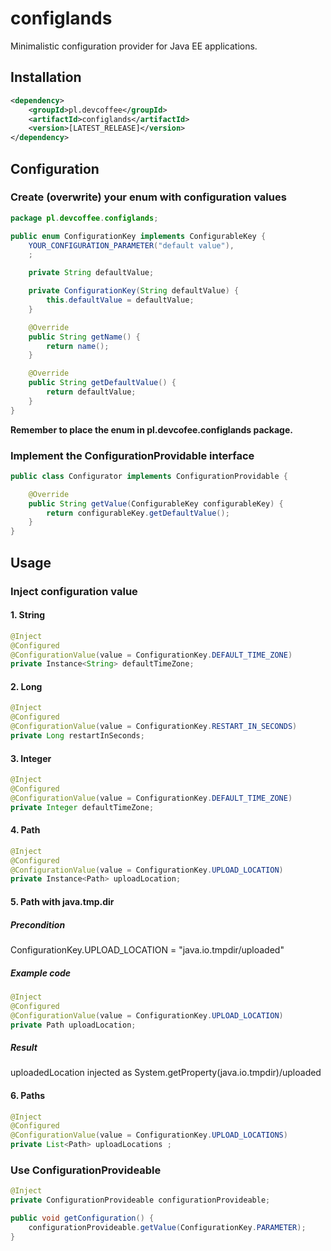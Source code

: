 # configlands
Minimalistic configuration provider for Java EE applications.

## Installation
```xml
<dependency>
	<groupId>pl.devcoffee</groupId>
	<artifactId>configlands</artifactId>
	<version>[LATEST_RELEASE]</version>
</dependency>
```

## Configuration

### Create (overwrite) your enum with configuration values

```java
package pl.devcoffee.configlands;

public enum ConfigurationKey implements ConfigurableKey {
	YOUR_CONFIGURATION_PARAMETER("default value"),
	;

	private String defaultValue;

	private ConfigurationKey(String defaultValue) {
		this.defaultValue = defaultValue;
	}

	@Override
	public String getName() {
		return name();
	}

	@Override
	public String getDefaultValue() {
		return defaultValue;
	}
}
```

**Remember to place the enum in pl.devcofee.configlands package.**

### Implement the ConfigurationProvidable interface

```java
public class Configurator implements ConfigurationProvidable {

	@Override
	public String getValue(ConfigurableKey configurableKey) {
		return configurableKey.getDefaultValue();
	}
}
```

## Usage

### Inject configuration value

#### 1. String

```java
@Inject
@Configured
@ConfigurationValue(value = ConfigurationKey.DEFAULT_TIME_ZONE)
private Instance<String> defaultTimeZone;
```

#### 2. Long

```java
@Inject
@Configured
@ConfigurationValue(value = ConfigurationKey.RESTART_IN_SECONDS)
private Long restartInSeconds;
```

#### 3. Integer

```java
@Inject
@Configured
@ConfigurationValue(value = ConfigurationKey.DEFAULT_TIME_ZONE)
private Integer defaultTimeZone;
```

#### 4. Path

```java
@Inject
@Configured
@ConfigurationValue(value = ConfigurationKey.UPLOAD_LOCATION)
private Instance<Path> uploadLocation;
```

#### 5. Path with java.tmp.dir

##### Precondition
ConfigurationKey.UPLOAD_LOCATION = "java.io.tmpdir/uploaded" 

##### Example code
```java
@Inject
@Configured
@ConfigurationValue(value = ConfigurationKey.UPLOAD_LOCATION)
private Path uploadLocation;
```

##### Result

uploadedLocation injected as System.getProperty(java.io.tmpdir)/uploaded

#### 6. Paths

```java
@Inject
@Configured
@ConfigurationValue(value = ConfigurationKey.UPLOAD_LOCATIONS)
private List<Path> uploadLocations ;
```

### Use ConfigurationProvideable

```java
@Inject
private ConfigurationProvideable configurationProvideable;

public void getConfiguration() {
	configurationProvideable.getValue(ConfigurationKey.PARAMETER);
}
```